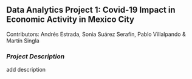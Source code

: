 ## Data Analytics Project 1: Covid-19 Impact in Economic Activity in Mexico City
Contributors: Andrés Estrada, Sonia Suárez Serafín, Pablo Villalpando & Martín Singla

### _Project Description_
add description
